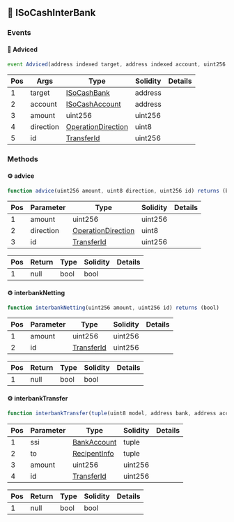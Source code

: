## 📜 ISoCashInterBank

### Events

#### 📢 __Adviced__
```js
event Adviced(address indexed target, address indexed account, uint256 amount, uint8 direction, uint256 indexed id)
```
| Pos | Args | Type | Solidity | Details |
| --- | --- | --- | --- | --- |
|1 | target | [ISoCashBank](./api-t-ISoCashBank.md) | address |  |
|2 | account | [ISoCashAccount](./api-t-ISoCashAccount.md) | address |  |
|3 | amount | uint256 | uint256 |  |
|4 | direction | [OperationDirection](./api-t-OperationDirection.md) | uint8 |  |
|5 | id | [TransferId](./api-t-TransferId.md) | uint256 |  |


### Methods

#### ⚙️ __advice__
```js
function advice(uint256 amount, uint8 direction, uint256 id) returns (bool)
```
| Pos | Parameter | Type | Solidity | Details |
| --- | --- | --- | --- | --- |
|1 | amount | uint256 | uint256 |  |
|2 | direction | [OperationDirection](./api-t-OperationDirection.md) | uint8 |  |
|3 | id | [TransferId](./api-t-TransferId.md) | uint256 |  |


| Pos | Return | Type | Solidity | Details |
| --- | --- | --- | --- | --- |
|1 | null | bool | bool |  |


#### ⚙️ __interbankNetting__
```js
function interbankNetting(uint256 amount, uint256 id) returns (bool)
```
| Pos | Parameter | Type | Solidity | Details |
| --- | --- | --- | --- | --- |
|1 | amount | uint256 | uint256 |  |
|2 | id | [TransferId](./api-t-TransferId.md) | uint256 |  |


| Pos | Return | Type | Solidity | Details |
| --- | --- | --- | --- | --- |
|1 | null | bool | bool |  |


#### ⚙️ __interbankTransfer__
```js
function interbankTransfer(tuple(uint8 model, address bank, address account) ssi, tuple(address account, bytes11 bic, bytes32 iban) to, uint256 amount, uint256 id) returns (bool)
```
| Pos | Parameter | Type | Solidity | Details |
| --- | --- | --- | --- | --- |
|1 | ssi | [BankAccount](./api-t-BankAccount.md) | tuple |  |
|2 | to | [RecipentInfo](./api-t-RecipentInfo.md) | tuple |  |
|3 | amount | uint256 | uint256 |  |
|4 | id | [TransferId](./api-t-TransferId.md) | uint256 |  |


| Pos | Return | Type | Solidity | Details |
| --- | --- | --- | --- | --- |
|1 | null | bool | bool |  |


